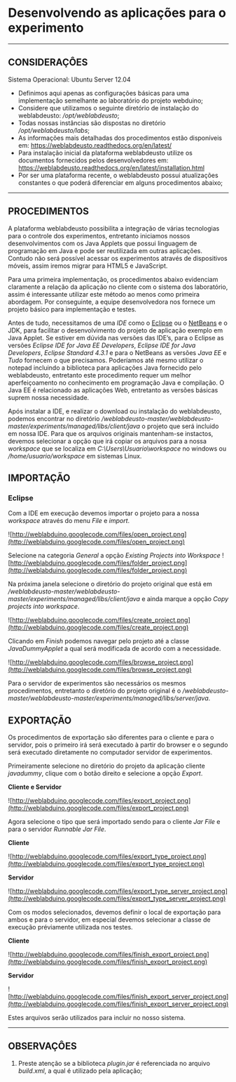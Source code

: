 # Desenvolvendo as aplicações para o experimento #


---


## CONSIDERAÇÔES ##

Sistema Operacional: Ubuntu Server 12.04

  * Definimos aqui apenas as configurações básicas para uma implementação semelhante ao laboratório do projeto webduino;
  * Considere que utilizamos o seguinte diretório de instalação do weblabdeusto: _/opt/weblabdeusto_;
  * Todas nossas instâncias são dispostas no diretório  _/opt/weblabdeusto/labs_;
  * As informações mais detalhadas dos procedimentos estão disponíveis em: https://weblabdeusto.readthedocs.org/en/latest/
  * Para instalação inicial da plataforma weblabdeusto utilize os documentos fornecidos pelos desenvolvedores em: https://weblabdeusto.readthedocs.org/en/latest/installation.html
  * Por ser uma plataforma recente, o weblabdeusto possui atualizações constantes o que poderá diferenciar em alguns procedimentos abaixo;

---


## PROCEDIMENTOS ##

A plataforma weblabdeusto possibilita a integração de várias tecnologias para o controle dos experimentos, entretanto iniciamos nossos desenvolvimentos com os Java Applets que possui linguagem de programação em Java e pode ser reutilizada em outras aplicações. Contudo não será possível acessar os experimentos através de dispositivos móveis, assim iremos migrar para HTML5 e JavaScript.

Para uma primeira implementação, os procedimentos abaixo evidenciam claramente a relação da aplicação no cliente com o sistema dos laboratório, assim é interessante utilizar este método ao menos como primeira abordagem. Por conseguinte, a equipe desenvolvedora nos fornece um projeto básico para implementação e testes.

Antes de tudo, necessitamos de uma _IDE_ como o [Eclipse](http://www.eclipse.org/downloads/) ou o [NetBeans](https://netbeans.org/downloads/) e o JDK, para facilitar o desenvolvimento do projeto de aplicação exemplo em Java Applet. Se estiver em dúvida nas versões das IDE’s, para o Eclipse as versões _Eclipse IDE for Java EE Developers_, _Eclipse IDE for Java Developers_,  _Eclipse Standard 4.3.1_ e para o NetBeans as versões _Java EE_ e _Tudo_ fornecem o que precisamos. Poderíamos até mesmo utilizar o notepad incluindo a biblioteca para aplicações Java fornecido pelo weblabdeusto, entretanto este procedimento requer um melhor aperfeiçoamento no conhecimento em programação Java e compilação. O Java EE é relacionado as aplicações Web, entretanto as versões básicas suprem nossa necessidade.

Após instalar a IDE, e realizar o download ou instalação do weblabdeusto, podemos encontrar no diretório _/weblabdeusto-master/weblabdeusto-master/experiments/managed/libs/client/java_ o projeto que será incluido em nossa IDE. Para que os arquivos originais mantenham-se instactos, devemos selecionar a opção que irá copiar os arquivos para a nossa _workspace_ que se localiza em _C:\Users\Usuario\workspace_ no windows ou _/home/usuario/workspace_ em sistemas Linux.

## IMPORTAÇÃO ##

### Eclipse ###

Com a IDE em execução devemos importar o projeto para a nossa _workspace_  através do menu _File_ e _import_.

![http://weblabduino.googlecode.com/files/open_project.png](http://weblabduino.googlecode.com/files/open_project.png)

Selecione na categoria _General_ a opção _Existing Projects into Workspace_
![http://weblabduino.googlecode.com/files/folder_project.png](http://weblabduino.googlecode.com/files/folder_project.png)


Na próxima janela selecione o diretório do projeto original que está em _/weblabdeusto-master/weblabdeusto-master/experiments/managed/libs/client/java_ e ainda marque a opção _Copy projects into workspace_.


![http://weblabduino.googlecode.com/files/create_project.png](http://weblabduino.googlecode.com/files/create_project.png)

Clicando em _Finish_ podemos navegar pelo projeto até a classe _JavaDummyApplet_ a qual será modificada de acordo com a necessidade.

![http://weblabduino.googlecode.com/files/browse_project.png](http://weblabduino.googlecode.com/files/browse_project.png)

Para o servidor de experimentos são necessários os mesmos procedimentos, entretanto o diretório do projeto original é o _/weblabdeusto-master/weblabdeusto-master/experiments/managed/libs/server/java_.


## EXPORTAÇÃO ##
Os procedimentos de exportação são diferentes para o cliente e para o servidor, pois o primeiro irá será executado à partir do browser e o segundo será executado diretamente no computador servidor de experimentos.

Primeiramente selecione no diretório do projeto da aplicação cliente _javadummy_, clique com o botão direito e selecione a opção _Export_.

**Cliente e Servidor**

![http://weblabduino.googlecode.com/files/export_project.png](http://weblabduino.googlecode.com/files/export_project.png)

Agora selecione o tipo que será importado sendo para o cliente _Jar File_ e para o servidor _Runnable Jar File_.

**Cliente**

![http://weblabduino.googlecode.com/files/export_type_project.png](http://weblabduino.googlecode.com/files/export_type_project.png)

**Servidor**

![http://weblabduino.googlecode.com/files/export_type_server_project.png](http://weblabduino.googlecode.com/files/export_type_server_project.png)


Com os modos selecionados, devemos definir o local de exportação para ambos e para o servidor, em especial devemos selecionar a classe de execução préviamente utilizada nos testes.

**Cliente**

![http://weblabduino.googlecode.com/files/finish_export_project.png](http://weblabduino.googlecode.com/files/finish_export_project.png)


**Servidor**

![http://weblabduino.googlecode.com/files/finish_export_server_project.png](http://weblabduino.googlecode.com/files/finish_export_server_project.png)

Estes arquivos serão utilizados para incluir no nosso sistema.


---


## OBSERVAÇÔES ##
  1. Preste atenção se a biblioteca _plugin.jar_ é referenciada no arquivo _build.xml_, a qual é utilizado pela aplicação;